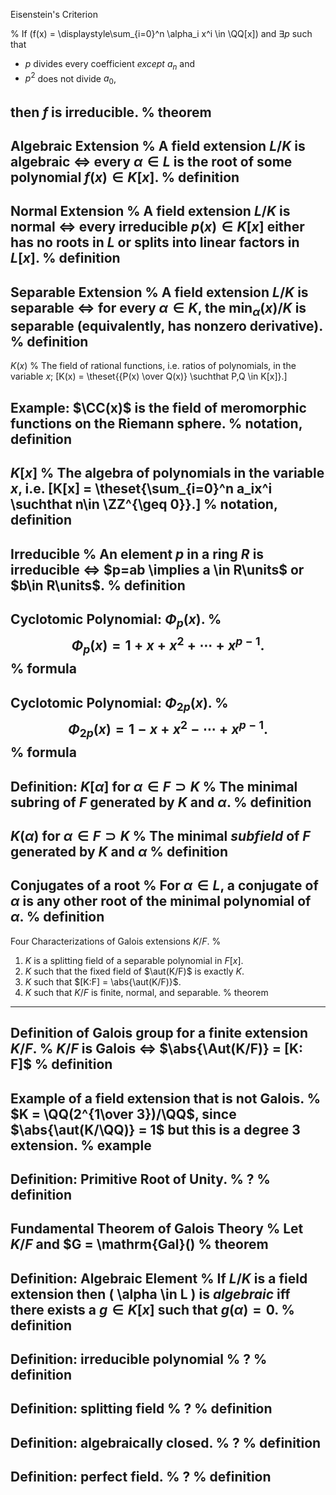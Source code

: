 Eisenstein's Criterion

%
If \(f(x) = \displaystyle\sum_{i=0}^n \alpha_i x^i \in \QQ[x]\) and $\exists p$ such that

- $p$ divides every coefficient *except* $a_n$ and
- $p^2$ does not divide $a_0$,

then $f$ is irreducible.
%
theorem
---

Algebraic Extension
%
A field extension $L/K$ is **algebraic** $\iff$ every $\alpha \in L$ is the root of some polynomial $f(x)\in K[x]$.
%
definition
---

Normal Extension
%
A field extension $L/K$ is **normal** $\iff$ every irreducible $p(x) \in K[x]$ either has no roots in $L$ or splits into linear factors in $L[x]$.
%
definition
---

Separable Extension
%
A field extension $L/K$ is **separable** $\iff$ for every $\alpha \in K$, the $\min_\alpha(x)/K$ is separable (equivalently, has nonzero derivative).
%
definition
---

$K(x)$
%
The field of rational functions, i.e. ratios of polynomials, in the variable $x$; 
\[K(x) = \theset{{P(x) \over Q(x)} \suchthat P,Q \in K[x]}.\]

Example: $\CC(x)$ is the field of meromorphic functions on the Riemann sphere.
%
notation, definition
---

$K[x]$
%
The algebra of polynomials in the variable $x$, i.e. \[K[x] = \theset{\sum_{i=0}^n a_ix^i \suchthat n\in \ZZ^{\geq 0}}.\]
%
notation, definition
---

Irreducible
%
An element $p$ in a ring $R$ is **irreducible** $\iff$ $p=ab \implies a \in R\units$ or $b\in R\units$.
%
definition
---

Cyclotomic Polynomial: $\Phi_p(x)$.
%
$$\Phi_p(x) = 1 + x + x^2 + \cdots + x^{p-1}.$$
%
formula
---

Cyclotomic Polynomial: $\Phi_{2p}(x)$.
%
$$\Phi_{2p}(x) = 1 - x + x^2 - \cdots + x^{p-1}.$$
%
formula
---


Definition: $K[\alpha]$ for $\alpha \in F \supset K$
%
The minimal subring of $F$ generated by $K$ and $\alpha$.
%
definition
---

$K(\alpha)$ for $\alpha \in F\supset K$
%
The minimal *subfield* of $F$ generated by $K$ and $\alpha$ 
%
definition
---

Conjugates of a root
%
For $\alpha\in L$, a **conjugate** of $\alpha$ is any other root of the minimal polynomial of $\alpha$.
%
definition
---

Four Characterizations of Galois extensions $K/F$.
%

1. $K$ is a splitting field of a separable polynomial in $F[x]$.
2. $K$ such that the fixed field of $\aut(K/F)$ is exactly $K$.
3. $K$ such that $[K:F] = \abs{\aut(K/F)}$.
4. $K$ such that $K/F$ is finite, normal, and separable.
%
theorem
---

Definition of Galois group for a **finite** extension $K/F$.
%
$K/F$ is Galois $\iff$ $\abs{\Aut(K/F)} = [K: F]$
%
definition
---

Example of a field extension that is not Galois.
%
$K = \QQ(2^{1\over 3})/\QQ$, since $\abs{\aut(K/\QQ)} = 1$ but this is a degree 3 extension.
%
example
---

Definition: Primitive Root of Unity.
%
?
%
definition
---

Fundamental Theorem of Galois Theory
%
Let $K/F$ and $G = \mathrm{Gal}()
%
theorem
---


Definition: Algebraic Element
%
If $L/K$ is a field extension then \( \alpha \in L \) is *algebraic* iff there exists a $g\in K[x]$ such that $g(\alpha) = 0$.
%
definition
---

Definition: irreducible polynomial
%
?
%
definition
---

Definition: splitting field
%
?
%
definition
---

Definition: algebraically closed.
%
?
%
definition
---

Definition: perfect field.
%
?
%
definition
---

